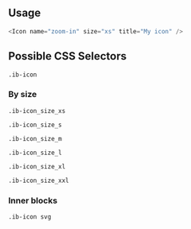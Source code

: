 ## Usage

```javascript
<Icon name="zoom-in" size="xs" title="My icon" />
```

## Possible CSS Selectors

`.ib-icon`

### By size

`.ib-icon_size_xs`

`.ib-icon_size_s`

`.ib-icon_size_m`

`.ib-icon_size_l`

`.ib-icon_size_xl`

`.ib-icon_size_xxl`

### Inner blocks

`.ib-icon svg`
